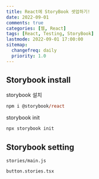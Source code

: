```yaml
---
title: React에 StoryBook 셋업하기!
date: 2022-09-01
comments: true
categories: [웹, React]
tags: [React, Testing, StoryBook]
lastmode: 2022-09-01 17:00:00
sitemap:
  changefreq: daily
  priority: 1.0
---
```


## Storybook install

storybook 설치

```ps
npm i @storybook/react
```

storybook init

```ps
npx storybook init
```

## Storybook setting

`stories/main.js`

`button.stories.tsx`
